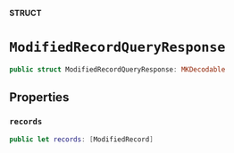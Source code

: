 **STRUCT**

# `ModifiedRecordQueryResponse`

```swift
public struct ModifiedRecordQueryResponse: MKDecodable
```

## Properties
### `records`

```swift
public let records: [ModifiedRecord]
```
